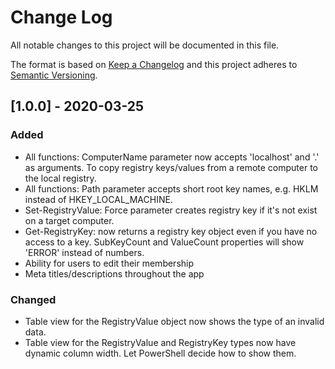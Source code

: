 # Change Log
All notable changes to this project will be documented in this file.

The format is based on [Keep a Changelog](http://keepachangelog.com/)
and this project adheres to [Semantic Versioning](http://semver.org/).

## [1.0.0] - 2020-03-25
### Added
- All functions: ComputerName parameter now accepts 'localhost' and '.' as arguments. To copy registry keys/values from a remote computer to the local registry.
- All functions: Path parameter accepts short root key names, e.g. HKLM instead of HKEY_LOCAL_MACHINE.
- Set-RegistryValue: Force parameter creates registry key if it's not exist on a target computer.
- Get-RegistryKey: now returns a registry key object even if you have no access to a key. SubKeyCount and ValueCount properties will show 'ERROR' instead of numbers.
- Ability for users to edit their membership
- Meta titles/descriptions throughout the app

### Changed
- Table view for the RegistryValue object now shows the type of an invalid data.
- Table view for the RegistryValue and RegistryKey types now have dynamic column width. Let PowerShell decide how to show them.
